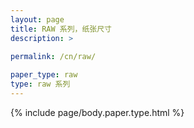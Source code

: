 ```yaml
---
layout: page
title: RAW 系列，纸张尺寸
description: >
 
permalink: /cn/raw/

paper_type: raw
type: raw 系列
---
```

{% include page/body.paper.type.html %}
